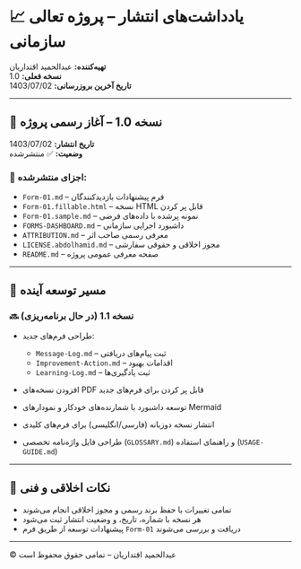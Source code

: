 # 📈 یادداشت‌های انتشار – پروژه تعالی سازمانی  
**تهیه‌کننده:** عبدالحمید اقتداریان  
**نسخه فعلی:** 1.0  
**تاریخ آخرین بروزرسانی:** 1403/07/02  

---

## 🚀 نسخه 1.0 – آغاز رسمی پروژه

**تاریخ انتشار:** 1403/07/02  
**وضعیت:** ✅ منتشرشده

### 🔹 اجزای منتشرشده:

- `Form-01.md` – فرم پیشنهادات بازدیدکنندگان  
- `Form-01.fillable.html` – نسخه HTML قابل پر کردن  
- `Form-01.sample.md` – نمونه پرشده با داده‌های فرضی  
- `FORMS-DASHBOARD.md` – داشبورد اجرایی سازمانی  
- `ATTRIBUTION.md` – معرفی رسمی صاحب اثر  
- `LICENSE.abdolhamid.md` – مجوز اخلاقی و حقوقی سفارشی  
- `README.md` – صفحه معرفی عمومی پروژه

---

## 📘 مسیر توسعه آینده

### 🔜 نسخه 1.1 (در حال برنامه‌ریزی)

- طراحی فرم‌های جدید:  
  - `Message-Log.md` – ثبت پیام‌های دریافتی  
  - `Improvement-Action.md` – اقدامات بهبود  
  - `Learning-Log.md` – ثبت یادگیری‌ها

- افزودن نسخه‌های PDF قابل پر کردن برای فرم‌های جدید  
- توسعه داشبورد با شمارنده‌های خودکار و نمودارهای Mermaid  
- انتشار نسخه دو‌زبانه (فارسی/انگلیسی) برای فرم‌های کلیدی  
- طراحی فایل واژه‌نامه تخصصی (`GLOSSARY.md`) و راهنمای استفاده (`USAGE-GUIDE.md`)

---

## 🧭 نکات اخلاقی و فنی

- تمامی تغییرات با حفظ برند رسمی و مجوز اخلاقی انجام می‌شوند  
- هر نسخه با شماره، تاریخ، و وضعیت انتشار ثبت می‌شود  
- پیشنهادات توسعه از طریق فرم `Form-01` دریافت و بررسی می‌شوند

---

© عبدالحمید اقتداریان – تمامی حقوق محفوظ است  
